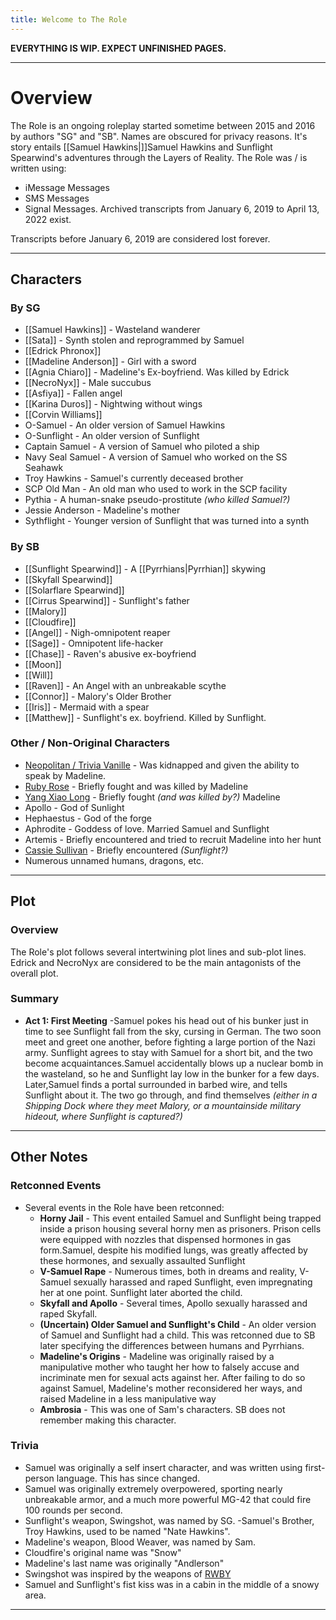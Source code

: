 ```yaml
---
title: Welcome to The Role
---
```


**EVERYTHING IS WIP. EXPECT UNFINISHED PAGES.**

---
# Overview
The Role is an ongoing roleplay started sometime between 2015 and 2016 by authors "SG" and "SB". Names are obscured for privacy reasons. It's story entails [[Samuel Hawkins|]]Samuel Hawkins and Sunflight Spearwind's adventures through the Layers of Reality. The Role was / is written using:
- iMessage Messages
- SMS Messages
- Signal Messages.
Archived transcripts from January 6, 2019 to April 13, 2022 exist.

Transcripts before January 6, 2019 are considered lost forever.
***
## Characters

### By SG
- [[Samuel Hawkins]] - Wasteland wanderer
- [[Sata]] - Synth stolen and reprogrammed by Samuel
- [[Edrick Phronox]] 
- [[Madeline Anderson]] - Girl with a sword
- [[Agnia Chiaro]] - Madeline's Ex-boyfriend. Was killed by Edrick
- [[NecroNyx]] - Male succubus
- [[Asfiya]] - Fallen angel
- [[Karina Duros]] - Nightwing without wings
- [[Corvin Williams]]
- O-Samuel - An older version of Samuel Hawkins
- O-Sunflight - An older version of Sunflight
- Captain Samuel - A version of Samuel who piloted a ship
- Navy Seal Samuel - A version of Samuel who worked on the SS Seahawk
- Troy Hawkins - Samuel's currently deceased brother
- SCP Old Man - An old man who used to work in the SCP facility
- Pythia - A human-snake pseudo-prostitute *(who killed Samuel?)*
- Jessie Anderson - Madeline's mother
- Sythflight - Younger version of Sunflight that was turned into a synth
### By SB
- [[Sunflight Spearwind]] - A [[Pyrrhians|Pyrrhian]] skywing
- [[Skyfall Spearwind]]
- [[Solarflare Spearwind]]
- [[Cirrus Spearwind]] - Sunflight's father
- [[Malory]]
- [[Cloudfire]]
- [[Angel]] - Nigh-omnipotent reaper
- [[Sage]] - Omnipotent life-hacker
- [[Chase]] - Raven's abusive ex-boyfriend
- [[Moon]]
- [[Will]]
- [[Raven]] - An Angel with an unbreakable scythe
- [[Connor]] - Malory's Older Brother
- [[Iris]] - Mermaid with a spear
- [[Matthew]] - Sunflight's ex. boyfriend. Killed by Sunflight.
### Other / Non-Original Characters
- [Neopolitan / Trivia Vanille](https://rwby.fandom.com/wiki/Neopolitan) - Was kidnapped and given the ability to speak by Madeline.
- [Ruby Rose](https://rwby.fandom.com/wiki/Ruby_Rose) - Briefly fought and was killed by Madeline
- [Yang Xiao Long](https://rwby.fandom.com/wiki/Yang_Xiao_Long) - Briefly fought *(and was killed by?)* Madeline
- Apollo - God of Sunlight
- Hephaestus - God of the forge
- Aphrodite - Goddess of love. Married Samuel and Sunflight
- Artemis - Briefly encountered and tried to recruit Madeline into her hunt
- [Cassie Sullivan](https://the5thwave.fandom.com/wiki/Cassie_Sullivan) - Briefly encountered *(Sunflight?)*
- Numerous unnamed humans, dragons, etc.
***
## Plot
### Overview
The Role's plot follows several intertwining plot lines and sub-plot lines. Edrick and NecroNyx are considered to be the main antagonists of the overall plot.
### Summary
- **Act 1: First Meeting** -Samuel pokes his head out of his bunker just in time to see Sunflight fall from the sky, cursing in German. The two soon meet and greet one another, before fighting a large portion of the Nazi army. Sunflight agrees to stay with Samuel for a short bit, and the two become acquaintances.Samuel accidentally blows up a nuclear bomb in the wasteland, so he and Sunflight lay low in the bunker for a few days. Later,Samuel finds a portal surrounded in barbed wire, and tells Sunflight about it. The two go through, and find themselves *(either in a Shipping Dock where they meet Malory, or a mountainside military hideout, where Sunflight is captured?)*
***
## Other Notes
### Retconned Events
- Several events in the Role have been retconned:
	- **Horny Jail** - This event entailed Samuel and Sunflight being trapped inside a prison housing several horny men as prisoners. Prison cells were equipped with nozzles that dispensed hormones in gas form.Samuel, despite his modified lungs, was greatly affected by these hormones, and sexually assaulted Sunflight
	- **V-Samuel Rape** - Numerous times, both in dreams and reality, V-Samuel sexually harassed and raped Sunflight, even impregnating her at one point. Sunflight later aborted the child.
	- **Skyfall and Apollo** - Several times, Apollo sexually harassed and raped Skyfall.
	- **(Uncertain) Older Samuel and Sunflight's Child** - An older version of Samuel and Sunflight had a child. This was retconned due to SB later specifying the differences between humans and Pyrrhians.
	- **Madeline's Origins** - Madeline was originally raised by a manipulative mother who taught her how to falsely accuse and incriminate men for sexual acts against her. After failing to do so against Samuel, Madeline's mother reconsidered her ways, and raised Madeline in a less manipulative way
	- **Ambrosia** - This was one of Sam's characters. SB does not remember making this character.
### Trivia
- Samuel was originally a self insert character, and was written using first-person language. This has since changed.
- Samuel was originally extremely overpowered, sporting nearly unbreakable armor, and a much more powerful MG-42 that could fire 100 rounds per second.
- Sunflight's weapon, Swingshot, was named by SG.
-Samuel's Brother, Troy Hawkins, used to be named "Nate Hawkins".
- Madeline's weapon, Blood Weaver, was named by Sam.
- Cloudfire's original name was "Snow"
- Madeline's last name was originally "Andlerson"
- Swingshot was inspired by the weapons of [RWBY](https://rwby.fandom.com/wiki/RWBY_Wiki)
- Samuel and Sunflight's fist kiss was in a cabin in the middle of a snowy area.
***

